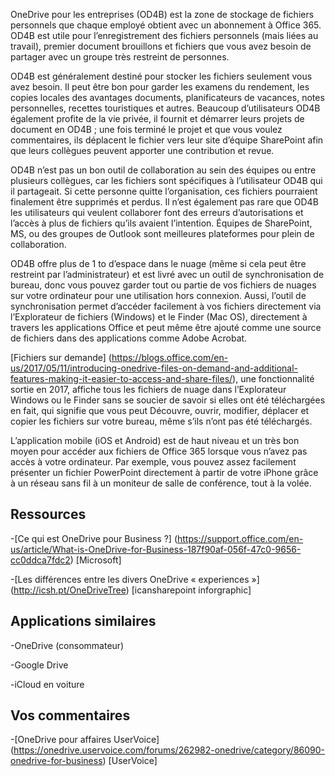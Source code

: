 

OneDrive pour les entreprises (OD4B) est la zone de stockage de fichiers personnels que chaque employé obtient avec un abonnement à Office 365. OD4B est utile pour l’enregistrement des fichiers personnels (mais liées au travail), premier document brouillons et fichiers que vous avez besoin de partager avec un groupe très restreint de personnes.

OD4B est généralement destiné pour stocker les fichiers seulement vous avez besoin. Il peut être bon pour garder les examens du rendement, les copies locales des avantages documents, planificateurs de vacances, notes personnelles, recettes touristiques et autres. Beaucoup d’utilisateurs OD4B également profite de la vie privée, il fournit et démarrer leurs projets de document en OD4B ; une fois terminé le projet et que vous voulez commentaires, ils déplacent le fichier vers leur site d’équipe SharePoint afin que leurs collègues peuvent apporter une contribution et revue.

OD4B n’est pas un bon outil de collaboration au sein des équipes ou entre plusieurs collègues, car les fichiers sont spécifiques à l’utilisateur OD4B qui il partageait. Si cette personne quitte l’organisation, ces fichiers pourraient finalement être supprimés et perdus. Il n’est également pas rare que OD4B les utilisateurs qui veulent collaborer font des erreurs d’autorisations et l’accès à plus de fichiers qu’ils avaient l’intention. Équipes de SharePoint, MS, ou des groupes de Outlook sont meilleures plateformes pour plein de collaboration.

OD4B offre plus de 1 to d’espace dans le nuage (même si cela peut être restreint par l’administrateur) et est livré avec un outil de synchronisation de bureau, donc vous pouvez garder tout ou partie de vos fichiers de nuages sur votre ordinateur pour une utilisation hors connexion. Aussi, l’outil de synchronisation permet d’accéder facilement à vos fichiers directement via l’Explorateur de fichiers (Windows) et le Finder (Mac OS), directement à travers les applications Office et peut même être ajouté comme une source de fichiers dans des applications comme Adobe Acrobat. 

[Fichiers sur demande] (https://blogs.office.com/en-us/2017/05/11/introducing-onedrive-files-on-demand-and-additional-features-making-it-easier-to-access-and-share-files/), une fonctionnalité sortie en 2017, affiche tous les fichiers de nuage dans l’Explorateur Windows ou le Finder sans se soucier de savoir si elles ont été téléchargées en fait, qui signifie que vous peut Découvre, ouvrir, modifier, déplacer et copier les fichiers sur votre bureau, même s’ils n’ont pas été téléchargés.

L’application mobile (iOS et Android) est de haut niveau et un très bon moyen pour accéder aux fichiers de Office 365 lorsque vous n’avez pas accès à votre ordinateur. Par exemple, vous pouvez assez facilement présenter un fichier PowerPoint directement à partir de votre iPhone grâce à un réseau sans fil à un moniteur de salle de conférence, tout à la volée.

Ressources
---------

-[Ce qui est OneDrive pour
    Business ?] (https://support.office.com/en-us/article/What-is-OneDrive-for-Business-187f90af-056f-47c0-9656-cc0ddca7fdc2)
    \[Microsoft\]

-[Les différences entre les divers OneDrive
    « experiences »] (http://icsh.pt/OneDriveTree) \[icansharepoint
    inforgraphic\]

Applications similaires
--------------------

-OneDrive (consommateur)

-Google Drive

-iCloud en voiture

Vos commentaires
---------

-[OneDrive pour affaires UserVoice] (https://onedrive.uservoice.com/forums/262982-onedrive/category/86090-onedrive-for-business)
    \[UserVoice\]

